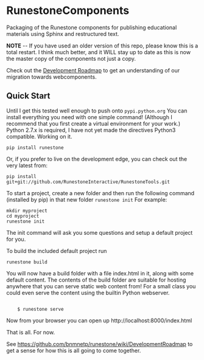 RunestoneComponents
===================

Packaging of the Runestone components for publishing educational materials using Sphinx and restructured text.

**NOTE** -- If you have used an older version of this repo, please know this is a total restart.  I think much better, and it WILL stay up to date as this is now the master copy of the components not just a copy.

Check out the [Development Roadmap](https://github.com/bnmnetp/runestone/wiki) to get an understanding of our migration towards webcomponents.

Quick Start
-----------

Until I get this tested well enough to push onto ``pypi.python.org`` You can install everything you need with one simple command! (Although I recommend that you first create a virtual environment for your work.)   Python 2.7.x is required, I have not yet made the directives Python3 compatible.  Working on it.

```
pip install runestone
```

Or, if you prefer to live on the development edge, you can check out the very latest from:

```
pip install git+git://github.com/RunestoneInteractive/RunestoneTools.git
```

To start a project, create a new folder and then run the following command (installed by pip)  in that new folder ``runestone init``  For example:

```
mkdir myproject
cd myproject
runestone init
```

The init command will ask you some questions and setup a default project for you.

To build the included default project run

```
runestone build
```
You will now have a build folder with a file index.html in it, along with some default content.  The contents of the build folder are suitable for hosting anywhere that you can serve static web content from!  For a small class you could even serve the content using the builtin Python webserver.

```

    $ runestone serve
```

Now from your browser you can open up http://localhost:8000/index.html

That is all.  For now.

See https://github.com/bnmnetp/runestone/wiki/DevelopmentRoadmap to get a sense for how this is all going to come together.
